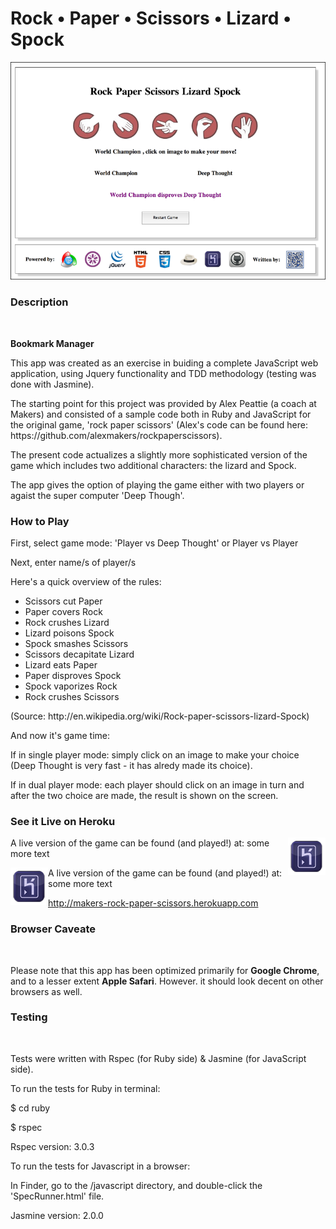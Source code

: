 <h1>Rock • Paper • Scissors • Lizard • Spock</h1>

![](javascript/public/images/screenshot.png "app-screenshot")

<h3>Description</h3><br/>

<p><strong>Bookmark Manager</strong> </p>

<p>This app was created as an exercise in buiding a complete JavaScript 
web application, using Jquery functionality and TDD methodology
(testing was done with Jasmine).</p> 

<p>The starting point for this project was provided by Alex Peattie (a coach at Makers) and
consisted of a sample code both in Ruby and JavaScript for the original game, 'rock paper scissors' 
(Alex's code can be found here: https://github.com/alexmakers/rockpaperscissors).</p>

<p>The present code actualizes a slightly more sophisticated version of the game
which includes two additional characters: the lizard and Spock.</p>

<p>The app gives the option of playing the game either with two players or agaist the 
super computer 'Deep Though'.</p>


<h3>How to Play</h3>

<p>First, select game mode: 'Player vs Deep Thought' or Player vs Player</p>

<p>Next, enter name/s of player/s</p>

<p>Here's a quick overview of the rules:</p>

<ul>
	<li>Scissors cut Paper</li>
	<li>Paper covers Rock</li>
	<li>Rock crushes Lizard</li>
	<li>Lizard poisons Spock</li>
	<li>Spock smashes Scissors</li>
	<li>Scissors decapitate Lizard</li>
	<li>Lizard eats Paper</li>
	<li>Paper disproves Spock</li>
	<li>Spock vaporizes Rock</li>
	<li>Rock crushes Scissors</li>
</ul>

<p>(Source: http://en.wikipedia.org/wiki/Rock-paper-scissors-lizard-Spock)</p>

<p>And now it's game time:</p>

<p>If in single player mode: simply click on an image to make your choice 
(Deep Thought is very fast - it has alredy made its choice).</p>

<p>If in dual player mode: each player should click on an image in turn
and after the two choice are made, the result is shown on the screen.</p>


<h3>See it Live on Heroku</h3>

A live version of the game can be found (and played!) at:
<img style="float: right" src="javascript/public/images/footer/heroku_small.png" />
some more text


A live version of the game can be found (and played!) at:
<img style="float: left" src="javascript/public/images/footer/heroku_small.png" />
some more text


http://makers-rock-paper-scissors.herokuapp.com


<h3>Browser Caveate</h3><br/>

<p>Please note that this app has been optimized primarily for <strong>Google Chrome</strong>, 
and to a lesser extent <strong>Apple Safari</strong>. However. it should look decent on other
browsers as well.</p>


<h3>Testing</h3><br/>

<p>Tests were written with Rspec (for Ruby side) & Jasmine (for JavaScript side).</p>

<p>To run the tests for Ruby in terminal:</p>
<p>$ cd ruby</p>
<o>$ rspec</p>

<p>Rspec version: 3.0.3</p>

<p>To run the tests for Javascript in a browser:</p>

<p>In Finder, go to the /javascript directory, and double-click the 'SpecRunner.html' file.</p>

<p>Jasmine version: 2.0.0</p>


